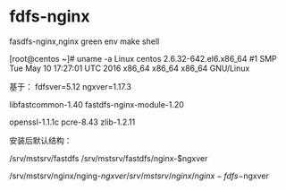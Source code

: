 # fdfs-nginx
fasdfs-nginx,nginx green env make shell

[root@centos ~]# uname -a
Linux centos 2.6.32-642.el6.x86_64 #1 SMP Tue May 10 17:27:01 UTC 2016 x86_64 x86_64 x86_64 GNU/Linux

基于：
fdfsver=5.12
ngxver=1.17.3

libfastcommon-1.40
fastdfs-nginx-module-1.20

openssl-1.1.1c
pcre-8.43
zlib-1.2.11


安装后默认结构：

/srv/mstsrv/fastdfs
/srv/mstsrv/fastdfs/nginx-$ngxver

/srv/mstsrv/nginx/nging-$ngxver
/srv/mstsrv/nginx/nginx-fdfs-$ngxver
